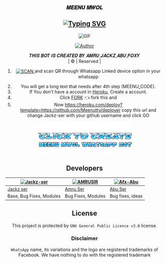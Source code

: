 <h3 align="center"> 𝑴𝑬𝑬𝑵𝑼 𝑴𝑾𝑶𝑳 </h3>

<div align="center">

## [![Typing SVG](https://readme-typing-svg.herokuapp.com?font=Rockstar-Extrabold&color=G52F33&lines=𝙒𝙀𝙇𝘾𝙊𝙈𝙀+𝙏𝙊+𝙈𝙀𝙀𝙉𝙐+𝙈𝙒𝙊𝙇+𝙒𝘼+𝘽𝙊𝙏+𝙍𝙀𝙋𝙊.;𝘾𝙍𝙀𝘼𝙏𝙀𝘿+𝘽𝙔+𝙅𝘼𝘾𝙆𝙕,𝘼𝙈𝙍𝙐,𝘼𝘽𝙐,𝙁𝙊𝙓𝙔;𝙏𝙃𝙄𝙎+𝙄𝙎+𝘼+𝘽𝙂𝙈+𝙎𝙏𝙄𝘾𝙆𝙀𝙍+𝘽𝙊𝙏;𝙒𝙄𝙏𝙃+𝙈𝙊𝙍𝙀+𝙁𝙀𝘼𝙏𝙐𝙍𝙀𝙎;𝙏𝙃𝘼𝙉𝙆𝙎+𝙁𝙊𝙍+𝙑𝙄𝙎𝙄𝙏𝙄𝙉𝙂+𝙊𝙐𝙍+𝙂𝙄𝙏)](https://git.io/typing-svg)

 </a>
</p>
<div align="center">
  <p align="center">
<img src="https://i.imgur.com/iRHtj0m.jpeg?cid=790b7611a48d56eec88e20cfedb2c8be6e08c0fde3f8fe72&rid=giphy.gif&ct=g.gif" alt="GIF" width="300" height="275"/>
</p>
  <p align="center">
<a href="https://github.com/Meenutty"><img title="Author" src="https://img.shields.io/badge/Author - MEENUTTY-cyberchekuthan/Amalser_v2?color=blue&style=for-the-badge&logo=whatsapp"></a>
</p>
</div>
<p align="center">
𝑻𝑯𝑰𝑺 𝑩𝑶𝑻 𝑰𝑺 𝑪𝑹𝑬𝑨𝑻𝑬𝑫 𝑩𝒀 𝑨𝑴𝑹𝑼,𝑱𝑨𝑪𝑲𝒁,𝑨𝑩𝑼,𝑭𝑶𝑿𝒀
    <br>
       | © |
        Reserved |
    <br> 


 1) <a href="https://replit.com/@BLAICN/Meenu-Qr?v=1" target="blank"> <img align="center" alt="SCAN" height="112" width="310"/> </a> and scan QR through Whatsapp Linked device option in your whatsapp
2. You will get a long text that needs after 4th step (MEENU_CODE).
3. If You don't have a account in [Heroku](https://signup.heroku.com/), Create a account.
4. Click [FORK](https://github.com/Jackz-ser/deployer/fork) 👈 fork this and 
5. Now https://heroku.com/deploy?template=https://github.com/Meenutty/deployer copy this url and change Jackz-ser with your github username and click GO<br>
</p>

<a href="https://meenu-mwol.yolasite.com/"><img title="CLICK HERE TO CREATE BOT" src="./photos/bot.png" width=300 height=100></a>



## Developers
  <div align="center">
    
  [![Jackz-ser](https://github.com/Jackz-ser.png?size=100)](https://github.com/Jackz-ser) | [![AMRUSIR](https://github.com/AMRUSIR.png?size=100)](https://github.com/AMRUSIR) | [![Afx-Abu](https://github.com/Afx-Abu.png?size=100)](https://github.com/Afx-Abu) 
----|----|----
[Jackz ser](https://github.com/Jackz-ser) | [Amru Ser](https://github.com/AMRUSIR) | [Abu Ser](https://github.com/Afx-Abu)
Base, Bug Fixes, Modules | Bug Fixes, Modules | Bug fixes, ideas
  </div>


## License
This project is protected by `GNU General Public Licence v3.0` license.

### Disclaimer
`WhatsApp` name, its variations and the logo are registered trademarks of Facebook. We have nothing to do with the registered trademark
